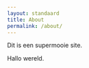 ```yaml
---
layout: standaard
title: About
permalink: /about/
---
```


Dit is een supermooie site.

Hallo wereld.